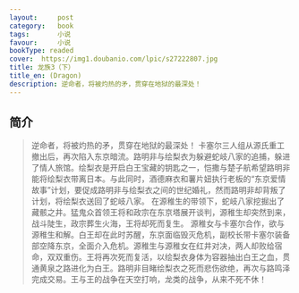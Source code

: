 ```yaml
---
layout:     post
category:   book
tags:       小说
favour:     小说
bookType: readed
cover:  https://img1.doubanio.com/lpic/s27222807.jpg
title: 龙族3（下）
title_en: (Dragon)
description: 逆命者，将被灼热的矛，贯穿在地狱的最深处！
---
```


## 简介
> 逆命者，将被灼热的矛，贯穿在地狱的最深处！
  卡塞尔三人组从源氏重工撤出后，再次陷入东京暗流。路明非与绘梨衣为躲避蛇岐八家的追捕，躲进了情人旅馆。绘梨衣是开启白王宝藏的钥匙之一，恺撒与楚子航希望路明非能将绘梨衣带离日本。与此同时，酒德麻衣和薯片妞执行老板的“东京爱情故事”计划，要促成路明非与绘梨衣之间的世纪婚礼，然而路明非却背叛了计划，将绘梨衣送回了蛇岐八家。
  在源稚生的带领下，蛇岐八家挖掘出了藏骸之井。猛鬼众首领王将和政宗在东京塔展开谈判，源稚生却突然到来，战斗陡生，政宗葬生火海，王将却死而复生。
  源稚女与卡塞尔合作，欲与源稚生和解。白王却在此时苏醒，东京面临毁灭危机，副校长带卡塞尔装备部空降东京，全面介入危机。源稚生与源稚女在红井对决，两人却败给宿命，双双重伤。王将再次死而复活，以绘梨衣身体为容器抽出白王之血，贯通黄泉之路进化为白王。路明非目睹绘梨衣之死而悲伤欲绝，再次与路鸣泽完成交易。王与王的战争在天空打响，龙类的战争，从来不死不休！
